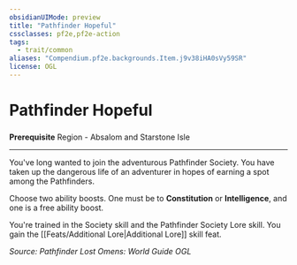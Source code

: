 ```yaml
---
obsidianUIMode: preview
title: "Pathfinder Hopeful"
cssclasses: pf2e,pf2e-action
tags:
  - trait/common
aliases: "Compendium.pf2e.backgrounds.Item.j9v38iHA0sVy59SR"
license: OGL
---
```

# Pathfinder Hopeful

### 






**Prerequisite** Region - Absalom and Starstone Isle

* * *

You've long wanted to join the adventurous Pathfinder Society. You have taken up the dangerous life of an adventurer in hopes of earning a spot among the Pathfinders.

Choose two ability boosts. One must be to **Constitution** or **Intelligence**, and one is a free ability boost.

You're trained in the Society skill and the Pathfinder Society Lore skill. You gain the [[Feats/Additional Lore|Additional Lore]] skill feat.

*Source: Pathfinder Lost Omens: World Guide*
*OGL*